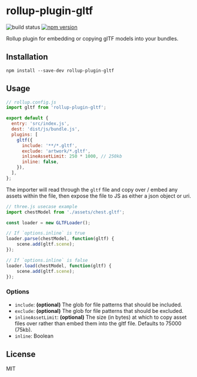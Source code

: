 # rollup-plugin-gltf

![build status](https://api.travis-ci.org/bengsfort/rollup-plugin-gltf.svg?branch=master) [![npm version](https://badge.fury.io/js/rollup-plugin-gltf.svg)](https://www.npmjs.com/package/rollup-plugin-gltf)

Rollup plugin for embedding or copying glTF models into your bundles.

## Installation

```shell
npm install --save-dev rollup-plugin-gltf
```

## Usage

```js
// rollup.config.js
import gltf from 'rollup-plugin-gltf';

export default {
  entry: 'src/index.js',
  dest: 'dist/js/bundle.js',
  plugins: [
    gltf({
      include: '**/*.gltf',
	  exclude: 'artwork/*.gltf',
	  inlineAssetLimit: 250 * 1000, // 250kb
	  inline: false,
    }),
  ],
};
```
The importer will read through the `gltf` file and copy over / embed any assets within the file, then expose the file to JS as either a json object or uri.

```js
// three.js usecase example
import chestModel from './assets/chest.gltf';

const loader = new GLTFLoader();

// If `options.inline` is true
loader.parse(chestModel, function(gltf) {
	scene.add(gltf.scene);
});

// If `options.inline` is false
loader.load(chestModel, function(gltf) {
	scene.add(gltf.scene);
});
```

### Options

- `include`: **(optional)** The glob for file patterns that should be included.
- `exclude`: **(optional)** The glob for file patterns that should be excluded.
- `inlineAssetLimit`: **(optional)** The size (in bytes) at which to copy asset files over rather than embed them into the gltf file. Defaults to 75000 (75kb).
- `inline`: Boolean 

## License

MIT